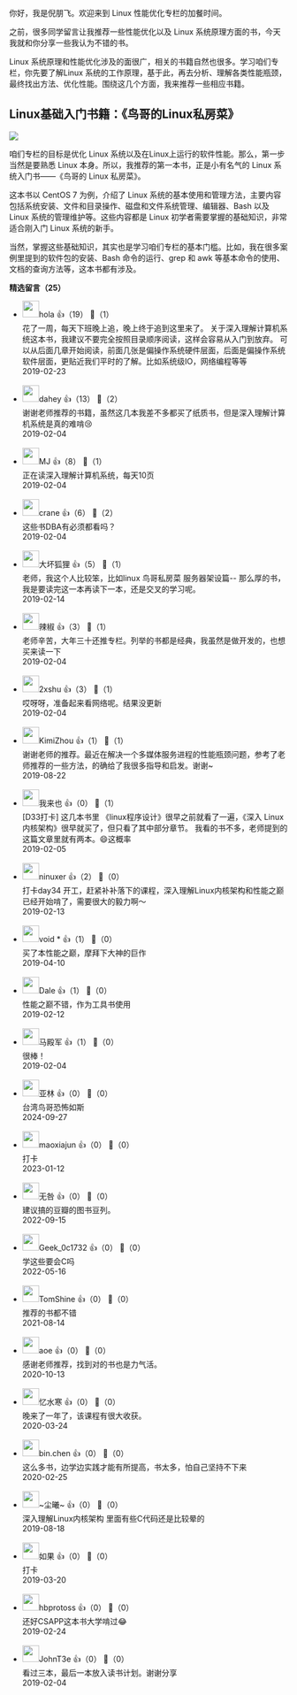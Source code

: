 你好，我是倪朋飞。欢迎来到 Linux 性能优化专栏的加餐时间。

之前，很多同学留言让我推荐一些性能优化以及 Linux 系统原理方面的书，今天我就和你分享一些我认为不错的书。

Linux 系统原理和性能优化涉及的面很广，相关的书籍自然也很多。学习咱们专栏，你先要了解Linux 系统的工作原理，基于此，再去分析、理解各类性能瓶颈，最终找出方法、优化性能。围绕这几个方面，我来推荐一些相应书籍。

## Linux基础入门书籍：《鸟哥的Linux私房菜》

![](https://static001.geekbang.org/resource/image/8e/b4/8e3b114e11f6f5195e176290e4aa6eb4.png?wh=800%2A800)

咱们专栏的目标是优化 Linux 系统以及在Linux上运行的软件性能。那么，第一步当然是要熟悉 Linux 本身。所以，我推荐的第一本书，正是小有名气的 Linux 系统入门书——《鸟哥的 Linux 私房菜》。

这本书以 CentOS 7 为例，介绍了 Linux 系统的基本使用和管理方法，主要内容包括系统安装、文件和目录操作、磁盘和文件系统管理、编辑器、Bash 以及 Linux 系统的管理维护等。这些内容都是 Linux 初学者需要掌握的基础知识，非常适合刚入门 Linux 系统的新手。

当然，掌握这些基础知识，其实也是学习咱们专栏的基本门槛。比如，我在很多案例里提到的软件包的安装、Bash 命令的运行、grep 和 awk 等基本命令的使用、文档的查询方法等，这本书都有涉及。
<div><strong>精选留言（25）</strong></div><ul>
<li><img src="https://static001.geekbang.org/account/avatar/00/10/4e/0f/c43745e7.jpg" width="30px"><span>hola</span> 👍（19） 💬（1）<div>花了一周，每天下班晚上追，晚上终于追到这里来了。
关于深入理解计算机系统这本书，我建议不要完全按照目录顺序阅读，这样会容易从入门到放弃。
可以从后面几章开始阅读，前面几张是偏操作系统硬件层面，后面是偏操作系统软件层面，更贴近我们平时的了解。比如系统级IO，网络编程等等</div>2019-02-23</li><br/><li><img src="https://static001.geekbang.org/account/avatar/00/0f/c4/a5/716951be.jpg" width="30px"><span>dahey</span> 👍（13） 💬（2）<div>谢谢老师推荐的书籍，虽然这几本我差不多都买了纸质书，但是深入理解计算机系统是真的难啃😢</div>2019-02-04</li><br/><li><img src="https://static001.geekbang.org/account/avatar/00/12/e0/99/5d603697.jpg" width="30px"><span>MJ</span> 👍（8） 💬（1）<div>正在读深入理解计算机系统，每天10页</div>2019-02-04</li><br/><li><img src="https://static001.geekbang.org/account/avatar/00/10/ff/f6/a6708f8d.jpg" width="30px"><span>crane</span> 👍（6） 💬（2）<div>这些书DBA有必须都看吗？</div>2019-02-04</li><br/><li><img src="https://static001.geekbang.org/account/avatar/00/14/3a/6e/e39e90ca.jpg" width="30px"><span>大坏狐狸</span> 👍（5） 💬（1）<div>老师，我这个人比较笨，比如linux 鸟哥私房菜 服务器架设篇--
那么厚的书，我是要读完这一本再读下一本，还是交叉的学习呢。</div>2019-02-14</li><br/><li><img src="https://static001.geekbang.org/account/avatar/00/14/4c/c8/bed1e08a.jpg" width="30px"><span>辣椒</span> 👍（3） 💬（1）<div>老师辛苦，大年三十还推专栏。列举的书都是经典，我虽然是做开发的，也想买来读一下</div>2019-02-04</li><br/><li><img src="http://thirdwx.qlogo.cn/mmopen/vi_32/Q0j4TwGTfTKsz8j0bAayjSne9iakvjzUmvUdxWEbsM9iasQ74spGFayIgbSE232sH2LOWmaKtx1WqAFDiaYgVPwIQ/132" width="30px"><span>2xshu</span> 👍（3） 💬（1）<div>哎呀呀，准备起来看网络呢。结果没更新</div>2019-02-04</li><br/><li><img src="https://static001.geekbang.org/account/avatar/00/11/97/68/bb8377d1.jpg" width="30px"><span>KimiZhou</span> 👍（1） 💬（1）<div>谢谢老师的推荐。最近在解决一个多媒体服务进程的性能瓶颈问题，参考了老师推荐的一些方法，的确给了我很多指导和启发。谢谢~</div>2019-08-22</li><br/><li><img src="https://static001.geekbang.org/account/avatar/00/12/64/05/6989dce6.jpg" width="30px"><span>我来也</span> 👍（0） 💬（1）<div>[D33打卡]
这几本书里 《linux程序设计》很早之前就看了一遍，《深入 Linux 内核架构》很早就买了，但只看了其中部分章节。
我看的书不多，老师提到的这篇文章里就有两本。😄这概率</div>2019-02-05</li><br/><li><img src="https://wx.qlogo.cn/mmopen/vi_32/PiajxSqBRaEKQMM4m7NHuicr55aRiblTSEWIYe0QqbpyHweaoAbG7j2v7UUElqqeP3Ihrm3UfDPDRb1Hv8LvPwXqA/132" width="30px"><span>ninuxer</span> 👍（2） 💬（0）<div>打卡day34
开工，赶紧补补落下的课程，深入理解Linux内核架构和性能之巅已经开始啃了，需要很大的毅力啊～</div>2019-02-13</li><br/><li><img src="https://static001.geekbang.org/account/avatar/00/0f/c4/7e/35a129da.jpg" width="30px"><span>void *</span> 👍（1） 💬（0）<div>买了本性能之巅，摩拜下大神的巨作</div>2019-04-10</li><br/><li><img src="https://static001.geekbang.org/account/avatar/00/0f/69/88/528442b0.jpg" width="30px"><span>Dale</span> 👍（1） 💬（0）<div>性能之巅不错，作为工具书使用</div>2019-02-12</li><br/><li><img src="https://static001.geekbang.org/account/avatar/00/10/00/83/9329a697.jpg" width="30px"><span>马殿军</span> 👍（1） 💬（0）<div>很棒！</div>2019-02-04</li><br/><li><img src="https://static001.geekbang.org/account/avatar/00/0f/8c/5c/3f164f66.jpg" width="30px"><span>亚林</span> 👍（0） 💬（0）<div>台湾鸟哥恐怖如斯</div>2024-09-27</li><br/><li><img src="https://static001.geekbang.org/account/avatar/00/12/4a/fb/70f14340.jpg" width="30px"><span>maoxiajun</span> 👍（0） 💬（0）<div>打卡</div>2023-01-12</li><br/><li><img src="https://static001.geekbang.org/account/avatar/00/16/91/d0/35bc62b1.jpg" width="30px"><span>无咎</span> 👍（0） 💬（0）<div>建议搞的豆瓣的图书豆列。</div>2022-09-15</li><br/><li><img src="http://thirdwx.qlogo.cn/mmopen/vi_32/ajNVdqHZLLAhj2fB8NI2TPI1SNicgiciczuMUHyAb9HHBkkKJHrgtR162fsicaTqdAneHfuVX7icDXaVibDHstM9L47g/132" width="30px"><span>Geek_0c1732</span> 👍（0） 💬（0）<div>学这些要会C吗</div>2022-05-16</li><br/><li><img src="https://static001.geekbang.org/account/avatar/00/0f/51/76/bebe6133.jpg" width="30px"><span>TomShine</span> 👍（0） 💬（0）<div>推荐的书都不错</div>2021-08-14</li><br/><li><img src="https://static001.geekbang.org/account/avatar/00/11/1d/de/62bfa83f.jpg" width="30px"><span>aoe</span> 👍（0） 💬（0）<div>感谢老师推荐，找到对的书也是力气活。</div>2020-10-13</li><br/><li><img src="https://static001.geekbang.org/account/avatar/00/11/82/3d/356fc3d6.jpg" width="30px"><span>忆水寒</span> 👍（0） 💬（0）<div>晚来了一年了，该课程有很大收获。</div>2020-03-24</li><br/><li><img src="https://static001.geekbang.org/account/avatar/00/11/53/f4/e277325d.jpg" width="30px"><span>bin.chen</span> 👍（0） 💬（0）<div>这么多书，边学边实践才能有所提高，书太多，怕自己坚持不下来</div>2020-02-25</li><br/><li><img src="https://static001.geekbang.org/account/avatar/00/11/f0/8f/ca9fded0.jpg" width="30px"><span>~尘曦~</span> 👍（0） 💬（0）<div>深入理解Linux内核架构 里面有些C代码还是比较晕的
</div>2019-08-18</li><br/><li><img src="" width="30px"><span>如果</span> 👍（0） 💬（0）<div>打卡</div>2019-03-20</li><br/><li><img src="https://static001.geekbang.org/account/avatar/00/12/95/46/07a79c15.jpg" width="30px"><span>hbprotoss</span> 👍（0） 💬（0）<div>还好CSAPP这本书大学啃过😂</div>2019-02-24</li><br/><li><img src="http://thirdwx.qlogo.cn/mmopen/vi_32/Q0j4TwGTfTLdWHFCr66TzHS2CpCkiaRaDIk3tU5sKPry16Q7ic0mZZdy8LOCYc38wOmyv5RZico7icBVeaPX8X2jcw/132" width="30px"><span>JohnT3e</span> 👍（0） 💬（0）<div>看过三本，最后一本放入读书计划。谢谢分享</div>2019-02-04</li><br/>
</ul>